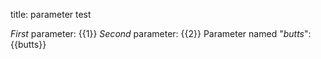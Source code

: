 title: parameter test

*First* parameter: {{1}}
*Second* parameter: {{2}}
Parameter named "*butts*": {{butts}}
